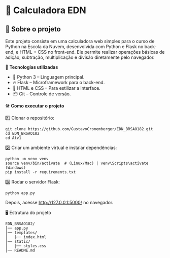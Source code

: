 # 🧮 Calculadora EDN


## 📌 Sobre o projeto

Este projeto consiste em uma calculadora web simples para o curso de Python na Escola da Nuvem, desenvolvida com Python e Flask no back-end, e HTML + CSS no front-end. Ele permite realizar operações básicas de adição, subtração, multiplicação e divisão diretamente pelo navegador.

🚀 **Tecnologias utilizadas**

- 🐍 Python 3 – Linguagem principal.
- 🔥 Flask – Microframework para o back-end.
- 🎨 HTML e CSS – Para estilizar a interface.
- 📦 Git – Controle de versão.

🛠️ **Como executar o projeto**

1️⃣ Clonar o repositório:
```
git clone https://github.com/GustavoCronemberger/EDN_BRSAO182.git
cd EDN_BRSAO182
cd Atv1
```

2️⃣ Criar um ambiente virtual e instalar dependências:
```
python -m venv venv
source venv/bin/activate  # (Linux/Mac) | venv\Scripts\activate  (Windows)
pip install -r requirements.txt
```


3️⃣ Rodar o servidor Flask:
```
python app.py
```

Depois, acesse http://127.0.0.1:5000/ no navegador.


🖥️ Estrutura do projeto
```
EDN_BRSAO182/
│── app.py
│── templates/
│   ├── index.html
│── static/
│   ├── styles.css
│── README.md
```